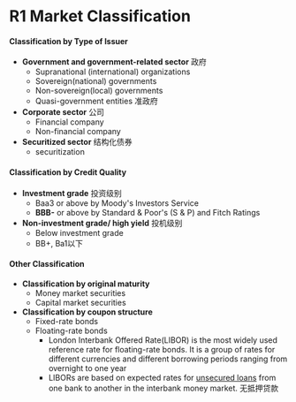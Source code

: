 # R1 Market Classification

#### Classification by Type of Issuer

- **Government and government-related sector** 政府
  - Supranational (international) organizations
  - Sovereign(national) governments
  - Non-sovereign(local) governments
  - Quasi-government entities 准政府
- **Corporate sector** 公司
  - Financial company
  - Non-financial company
- **Securitized sector** 结构化债券
  - securitization

#### Classification by Credit Quality

- **Investment grade** 投资级别
  - Baa3 or above by Moody's Investors Service
  - **BBB-** or above by Standard & Poor's (S & P) and Fitch Ratings
- **Non-investment grade/ high yield** 投机级别 
  - Below investment grade
  - BB+, Ba1以下

#### Other Classification 

- **Classification by original maturity**
  - Money market securities
  - Capital market securities
- **Classification by coupon structure**
  - Fixed-rate bonds
  - Floating-rate bonds
    - London Interbank Offered Rate(LIBOR) is the most widely used reference rate for floating-rate bonds. It is a group of rates for different currencies and different borrowing periods ranging from overnight to one year
    - LIBORs are based on expected rates for <u>unsecured loans</u> from one bank to another in the interbank money market. 无抵押贷款
